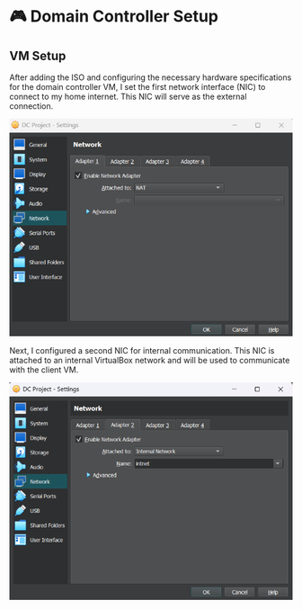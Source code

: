 # 🎮 Domain Controller Setup

## VM Setup
After adding the ISO and configuring the necessary hardware specifications for the domain controller VM, I set the first network interface (NIC) to connect to my home internet. This NIC will serve as the external connection. 

<img src="../images/NIC Internet.png" alt="NIC" width="600">

Next, I configured a second NIC for internal communication. This NIC is attached to an internal VirtualBox network and will be used to communicate with the client VM.

<img src="../images/NIC Internal.png" alt="NIC" width="600">
